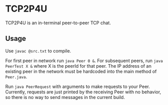 # TCP2P4U

TCP2P4U is an in-terminal peer-to-peer TCP chat.

## Usage

Use ```javac @src.txt``` to compile.

For first peer in network run ```java Peer 0 &```.
For subsequent peers, run ```java PeerTest X &``` where X is the peerId for that peer.
The IP address of an existing peer in the network must be hardcoded into the main method of ```Peer.java```.

Run ```java PeerRequest``` with arguments to make requests to your Peer.
Currently, requests are just printed by the receiving Peer with no behavior, so there is no 
way to send messages in the current build.
